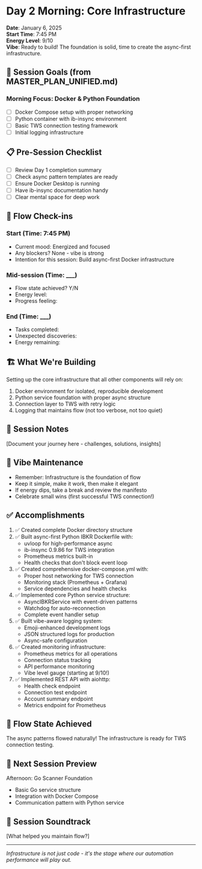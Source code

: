 # Day 2 Morning: Core Infrastructure

**Date**: January 6, 2025  
**Start Time**: 7:45 PM  
**Energy Level**: 9/10  
**Vibe**: Ready to build! The foundation is solid, time to create the async-first infrastructure.

## 🎯 Session Goals (from MASTER_PLAN_UNIFIED.md)

### Morning Focus: Docker & Python Foundation
- [ ] Docker Compose setup with proper networking
- [ ] Python container with ib-insync environment
- [ ] Basic TWS connection testing framework
- [ ] Initial logging infrastructure

## 📋 Pre-Session Checklist
- [ ] Review Day 1 completion summary
- [ ] Check async pattern templates are ready
- [ ] Ensure Docker Desktop is running
- [ ] Have ib-insync documentation handy
- [ ] Clear mental space for deep work

## 🔄 Flow Check-ins

### Start (Time: 7:45 PM)
- Current mood: Energized and focused
- Any blockers? None - vibe is strong
- Intention for this session: Build async-first Docker infrastructure

### Mid-session (Time: ___)
- Flow state achieved? Y/N
- Energy level:
- Progress feeling:

### End (Time: ___)
- Tasks completed:
- Unexpected discoveries:
- Energy remaining:

## 🏗️ What We're Building

Setting up the core infrastructure that all other components will rely on:
1. Docker environment for isolated, reproducible development
2. Python service foundation with proper async structure
3. Connection layer to TWS with retry logic
4. Logging that maintains flow (not too verbose, not too quiet)

## 📝 Session Notes

[Document your journey here - challenges, solutions, insights]

## 🌊 Vibe Maintenance
- Remember: Infrastructure is the foundation of flow
- Keep it simple, make it work, then make it elegant
- If energy dips, take a break and review the manifesto
- Celebrate small wins (first successful TWS connection!)

## ✅ Accomplishments

1. ✅ Created complete Docker directory structure
2. ✅ Built async-first Python IBKR Dockerfile with:
   - uvloop for high-performance async
   - ib-insync 0.9.86 for TWS integration
   - Prometheus metrics built-in
   - Health checks that don't block event loop
3. ✅ Created comprehensive docker-compose.yml with:
   - Proper host networking for TWS connection
   - Monitoring stack (Prometheus + Grafana)
   - Service dependencies and health checks
4. ✅ Implemented core Python service structure:
   - AsyncIBKRService with event-driven patterns
   - Watchdog for auto-reconnection
   - Complete event handler setup
5. ✅ Built vibe-aware logging system:
   - Emoji-enhanced development logs
   - JSON structured logs for production
   - Async-safe configuration
6. ✅ Created monitoring infrastructure:
   - Prometheus metrics for all operations
   - Connection status tracking
   - API performance monitoring
   - Vibe level gauge (starting at 9/10!)
7. ✅ Implemented REST API with aiohttp:
   - Health check endpoint
   - Connection test endpoint
   - Account summary endpoint
   - Metrics endpoint for Prometheus

## 🌊 Flow State Achieved
The async patterns flowed naturally! The infrastructure is ready for TWS connection testing.

## 🔮 Next Session Preview

Afternoon: Go Scanner Foundation
- Basic Go service structure
- Integration with Docker Compose
- Communication pattern with Python service

## 🎵 Session Soundtrack
[What helped you maintain flow?]

---

*Infrastructure is not just code - it's the stage where our automation performance will play out.*